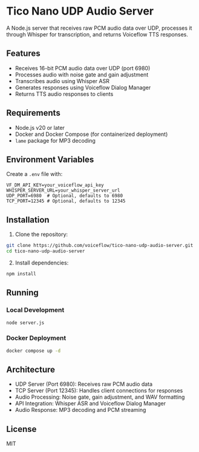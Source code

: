 # Tico Nano UDP Audio Server

A Node.js server that receives raw PCM audio data over UDP, processes it through Whisper for transcription, and returns Voiceflow TTS responses.

## Features

- Receives 16-bit PCM audio data over UDP (port 6980)
- Processes audio with noise gate and gain adjustment
- Transcribes audio using Whisper ASR
- Generates responses using Voiceflow Dialog Manager
- Returns TTS audio responses to clients

## Requirements

- Node.js v20 or later
- Docker and Docker Compose (for containerized deployment)
- `lame` package for MP3 decoding

## Environment Variables

Create a `.env` file with:

```env
VF_DM_API_KEY=your_voiceflow_api_key
WHISPER_SERVER_URL=your_whisper_server_url
UDP_PORT=6980  # Optional, defaults to 6980
TCP_PORT=12345 # Optional, defaults to 12345
```

## Installation

1. Clone the repository:
```bash
git clone https://github.com/voiceflow/tico-nano-udp-audio-server.git
cd tico-nano-udp-audio-server
```

2. Install dependencies:
```bash
npm install
```

## Running

### Local Development

```bash
node server.js
```

### Docker Deployment

```bash
docker compose up -d
```

## Architecture

- UDP Server (Port 6980): Receives raw PCM audio data
- TCP Server (Port 12345): Handles client connections for responses
- Audio Processing: Noise gate, gain adjustment, and WAV formatting
- API Integration: Whisper ASR and Voiceflow Dialog Manager
- Audio Response: MP3 decoding and PCM streaming

## License

MIT
